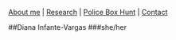 [About me](aboutme.md)  |   [Research](researchpapers.md)  |   [Police Box Hunt](policeboxes.md)   |    [Contact](contactinfoa.md) 

##Diana Infante-Vargas ###she/her

